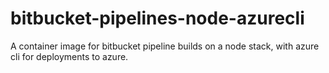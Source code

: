 # bitbucket-pipelines-node-azurecli
A container image for bitbucket pipeline builds on a node stack, with azure cli for deployments to azure.
